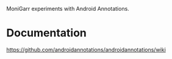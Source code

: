 MoniGarr experiments with Android Annotations.

# Documentation
https://github.com/androidannotations/androidannotations/wiki
